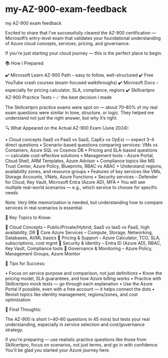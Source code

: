 # my-AZ-900-exam-feedback
my AZ-900 exam feedback

Excited to share that I’ve successfully cleared the AZ-900 certification — Microsoft’s entry-level exam that validates your foundational understanding of Azure cloud concepts, services, pricing, and governance.

If you're just starting your cloud journey — this is the perfect place to begin.


📚 How I Prepared:

✔️ Microsoft Learn AZ-900 Path – easy to follow, well-structured
✔️ Free YouTube crash courses (exam-focused walkthroughs)
✔️ Microsoft Docs – especially for pricing calculator, SLA, compliance, regions
✔️ Skillcertpro AZ-900 Practice Tests – ✅ the best decision I made

The Skillcertpro practice exams were spot on — about 70–80% of my real exam questions were similar in tone, structure, or logic. They helped me understand not just the right answer, but why it’s right.

🔍 What Appeared on the Actual AZ-900 Exam (June 2024):

• Cloud concepts (IaaS vs PaaS vs SaaS, CapEx vs OpEx) — expect 3–4 direct questions
• Scenario-based questions comparing services: VMs vs Containers, Azure SQL vs Cosmos DB
• Pricing and SLA-based questions — calculate cost-effective solutions
• Management tools – Azure Portal, Cloud Shell, ARM Templates, Azure Advisor
• Compliance topics like MS Trust Center, Azure Policy, Blueprints, RBAC vs ABAC
• Understand regions, availability zones, and resource groups
• Features of key services like VMs, Storage Accounts, VNets, Azure Functions
• Security services – Defender for Cloud, Key Vault, Microsoft Entra (Azure AD), MFA
• You will see multiple real-world scenarios — e.g., which service to choose for specific needs

Note: Very little memorization is needed, but understanding how to compare services in real scenarios is essential.

🎯 Key Topics to Know:

🔹 Cloud Concepts – Public/Private/Hybrid, SaaS vs IaaS vs PaaS, high availability, DR
🔹 Core Azure Services – Compute, Storage, Networking, Databases, AI/ML basics
🔹 Pricing & Support – Azure Calculator, TCO, SLA, subscriptions, cost mgmt
🔹 Security & Identity – Entra ID (Azure AD), RBAC, Key Vault, Compliance tools
🔹 Governance & Monitoring – Azure Policy, Management Groups, Azure Monitor

🧠 Tips for Success:

• Focus on service purpose and comparison, not just definitions
• Know the pricing model, SLA guarantees, and how Azure billing works
• Practice with Skillcertpro mock tests — go through each explanation
• Use the Azure Portal if possible, even with a free account — it helps connect the dots
• Revisit topics like identity management, regions/zones, and cost optimization

🙌 Final Thoughts:

The AZ-900 is short (~40–60 questions in 45 mins) but tests your real understanding, especially in service selection and cost/governance strategy.

If you're preparing — use realistic practice questions like those from Skillcertpro, focus on scenarios, not just terms, and go in with confidence. You'll be glad you started your Azure journey here.

